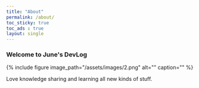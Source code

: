 ```yaml
---
title: "About"
permalink: /about/
toc_sticky: true
toc_ads : true
layout: single
---
```


### Welcome to June's DevLog

{% include figure image_path="/assets/images/2.png" alt="" caption="" %}


Love knowledge sharing and learning all new kinds of stuff.
